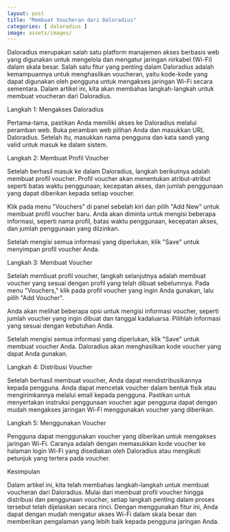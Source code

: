 ```yaml
---
layout: post
title: "Membuat Voucheran dari Daloradius"
categories: [ daloradius ]
image: assets/images/
---
```

Daloradius merupakan salah satu platform manajemen akses berbasis web yang digunakan untuk mengelola dan mengatur jaringan nirkabel (Wi-Fi) dalam skala besar. Salah satu fitur yang penting dalam Daloradius adalah kemampuannya untuk menghasilkan voucheran, yaitu kode-kode yang dapat digunakan oleh pengguna untuk mengakses jaringan Wi-Fi secara sementara. Dalam artikel ini, kita akan membahas langkah-langkah untuk membuat voucheran dari Daloradius.

Langkah 1: Mengakses Daloradius

Pertama-tama, pastikan Anda memiliki akses ke Daloradius melalui peramban web. Buka peramban web pilihan Anda dan masukkan URL Daloradius. Setelah itu, masukkan nama pengguna dan kata sandi yang valid untuk masuk ke dalam sistem.

Langkah 2: Membuat Profil Voucher

Setelah berhasil masuk ke dalam Daloradius, langkah berikutnya adalah membuat profil voucher. Profil voucher akan menentukan atribut-atribut seperti batas waktu penggunaan, kecepatan akses, dan jumlah penggunaan yang dapat diberikan kepada setiap voucher.

Klik pada menu "Vouchers" di panel sebelah kiri dan pilih "Add New" untuk membuat profil voucher baru. Anda akan diminta untuk mengisi beberapa informasi, seperti nama profil, batas waktu penggunaan, kecepatan akses, dan jumlah penggunaan yang diizinkan.

Setelah mengisi semua informasi yang diperlukan, klik "Save" untuk menyimpan profil voucher Anda.

Langkah 3: Membuat Voucher

Setelah membuat profil voucher, langkah selanjutnya adalah membuat voucher yang sesuai dengan profil yang telah dibuat sebelumnya. Pada menu "Vouchers," klik pada profil voucher yang ingin Anda gunakan, lalu pilih "Add Voucher".

Anda akan melihat beberapa opsi untuk mengisi informasi voucher, seperti jumlah voucher yang ingin dibuat dan tanggal kadaluarsa. Pilihlah informasi yang sesuai dengan kebutuhan Anda.

Setelah mengisi semua informasi yang diperlukan, klik "Save" untuk membuat voucher Anda. Daloradius akan menghasilkan kode voucher yang dapat Anda gunakan.

Langkah 4: Distribusi Voucher

Setelah berhasil membuat voucher, Anda dapat mendistribusikannya kepada pengguna. Anda dapat mencetak voucher dalam bentuk fisik atau mengirimkannya melalui email kepada pengguna. Pastikan untuk menyertakan instruksi penggunaan voucher agar pengguna dapat dengan mudah mengakses jaringan Wi-Fi menggunakan voucher yang diberikan.

Langkah 5: Menggunakan Voucher

Pengguna dapat menggunakan voucher yang diberikan untuk mengakses jaringan Wi-Fi. Caranya adalah dengan memasukkan kode voucher ke halaman login Wi-Fi yang disediakan oleh Daloradius atau mengikuti petunjuk yang tertera pada voucher.

Kesimpulan

Dalam artikel ini, kita telah membahas langkah-langkah untuk membuat voucheran dari Daloradius. Mulai dari membuat profil voucher hingga distribusi dan penggunaan voucher, setiap langkah penting dalam proses tersebut telah dijelaskan secara rinci. Dengan menggunakan fitur ini, Anda dapat dengan mudah mengatur akses Wi-Fi dalam skala besar dan memberikan pengalaman yang lebih baik kepada pengguna jaringan Anda.